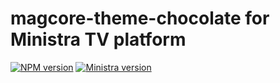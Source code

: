 # magcore-theme-chocolate for Ministra TV platform

[![NPM version](https://img.shields.io/npm/v/magcore-theme-chocolate.svg?style=flat-square)](https://www.npmjs.com/package/magcore-theme-chocolate)
[![Ministra version](https://img.shields.io/badge/Ministra-5.6.0-%23532560.svg?style=flat-square)](https://ministra.com)
